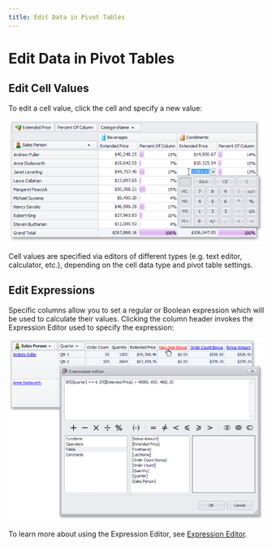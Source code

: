 ```yaml
---
title: Edit Data in Pivot Tables
---
```

# Edit Data in Pivot Tables
## Edit Cell Values
To edit a cell value, click the cell and specify a new value:

![EU_XtraPivotGrid_InplaceEditor](../../../images/Img12052.png)

Cell values are specified via editors of different types (e.g. text editor, calculator, etc.), depending on the cell data type and pivot table settings.

## Edit Expressions
Specific columns allow you to set a regular or Boolean expression which will be used to calculate their values. Clicking the column header invokes the Expression Editor used to specify the expression:

![EU_XtraPivotGrid_ExpressionEditor](../../../images/Img12051.png)

To learn more about using the Expression Editor, see [Expression Editor](../../../../interface-elements-for-desktop/articles/expression-editor.md).